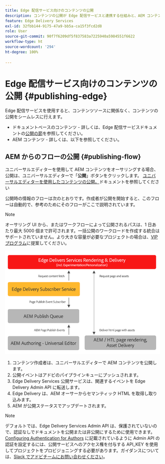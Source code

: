 ```yaml
---
title: Edge 配信サービス向けのコンテンツの公開
description: コンテンツの公開が Edge 配信サービスと連携する仕組みと、AEM コンテンツを Edge 配信サービスと共に公開する方法について説明します。
feature: Edge Delivery Services
exl-id: 32fbb144-9175-47a9-bb5a-ca15f3fcd2d8
role: User
source-git-commit: 90f7f6209df5f837583a7225940a5984551f6622
workflow-type: ht
source-wordcount: '294'
ht-degree: 100%

---
```



# Edge 配信サービス向けのコンテンツの公開 {#publishing-edge}

Edge 配信サービスを使用すると、コンテンツソースに関係なく、コンテンツの公開をシームレスに行えます。

* ドキュメントベースのコンテンツ - 詳しくは、Edge 配信サービスドキュメントの[公開の節](/help/edge/docs/authoring.md)を参照してください。
* AEM コンテンツ - 詳しくは、以下を参照してください。

## AEM からのフローの公開 {#publishing-flow}

ユニバーサルエディターを使用して AEM コンテンツをオーサリングする場合、公開は、ユニバーサルエディターで「**公開**」ボタンをクリックします。 [ユニバーサルエディターを使用したコンテンツの公開。](/help/sites-cloud/authoring/universal-editor/publishing.md)ドキュメントを参照してください

公開時の情報のフローは次のとおりです。作成者が公開を開始すると、このフローは自動的で、参考のためにそのフローがここで説明されています。

>[!NOTE]
>
>オーサリング UI から、またはワークフローによって公開されるパスは、1 日あたり最大 5000 個まで許可されます。一括公開のワークロードを作成する統合はサポートされていません。より大きな容量が必要なプロジェクトの場合は、[VIP プログラム](https://www.aem.live/vip/intake)に提案してください。

![AEM から Edge 配信サービスに公開する際の情報のフロー](assets/publishing-flow.png)

1. コンテンツ作成者は、ユニバーサルエディターで AEM コンテンツを公開します。
1. 公開イベントはアドビのパイプラインキューにプッシュされます。
1. Edge Delivery Services 公開サービスは、関連するイベントを Edge Delivery Admin API に転送します。
1. Edge Delivery は、AEM オーサーからセマンティック HTML を取得し取り込みます。
1. AEM が公開ステータスでアップデートされます。

>[!NOTE]
>
>デフォルトでは、Edge Delivery Services Admin API は、保護されていないので、認証なしでドキュメントを公開または非公開にするために使用できます。[Configuring Authentication for Authors](https://www.aem.live/docs/authentication-setup-authoring) に記載されているように Admin API の認証を設定するには、公開サービスへのアクセス権を付与する API_KEY を使用してプロジェクトをプロビジョニングする必要があります。ガイダンスについては、[Slack でアドビチームにお問い合わせください](/help/edge/docs/slack.md)。


